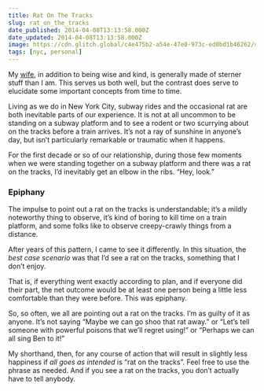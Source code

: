 ```yaml
---
title: Rat On The Tracks
slug: rat_on_the_tracks
date_published: 2014-04-08T13:13:58.000Z
date_updated: 2014-04-08T13:13:58.000Z
image: https://cdn.glitch.global/c4e475b2-a54e-47e0-973c-ed0bd1b46262/slyfox-photography-BYtFC4Iyk0c-unsplash.jpg?v=1670294659242
tags: [nyc, personal]
---
```


My [wife](http://alainabrowne.com/), in addition to being wise and kind, is generally made of sterner stuff than I am. This serves us both well, but the contrast does serve to elucidate some important concepts from time to time.

Living as we do in New York City, subway rides and the occasional rat are both inevitable parts of our experience. It is not at all uncommon to be standing on a subway platform and to see a rodent or two scurrying about on the tracks before a train arrives. It’s not a ray of sunshine in anyone’s day, but isn’t particularly remarkable or traumatic when it happens.

For the first decade or so of our relationship, during those few moments when we were standing together on a subway platform and there was a rat on the tracks, I’d inevitably get an elbow in the ribs. “Hey, look.”

### Epiphany

The impulse to point out a rat on the tracks is understandable; it’s a mildly noteworthy thing to observe, it’s kind of boring to kill time on a train platform, and some folks like to observe creepy-crawly things from a distance.

After years of this pattern, I came to see it differently. In this situation, the *best case scenario* was that I’d see a rat on the tracks, something that I don’t enjoy.

That is, if everything went exactly according to plan, and if everyone did their part, the net outcome would be at least one person being a little less comfortable than they were before. This was epiphany.

So, so often, we all are pointing out a rat on the tracks. I’m as guilty of it as anyone. It’s not saying “Maybe we can go shoo that rat away.” or “Let’s tell someone with powerful poisons that we’ll regret using!” or “Perhaps we can all sing Ben to it!”

My shorthand, then, for any course of action that will result in slightly less happiness if *all goes as intended* is “rat on the tracks”. Feel free to use the phrase as needed. And if you see a rat on the tracks, you don’t actually have to tell anybody.
